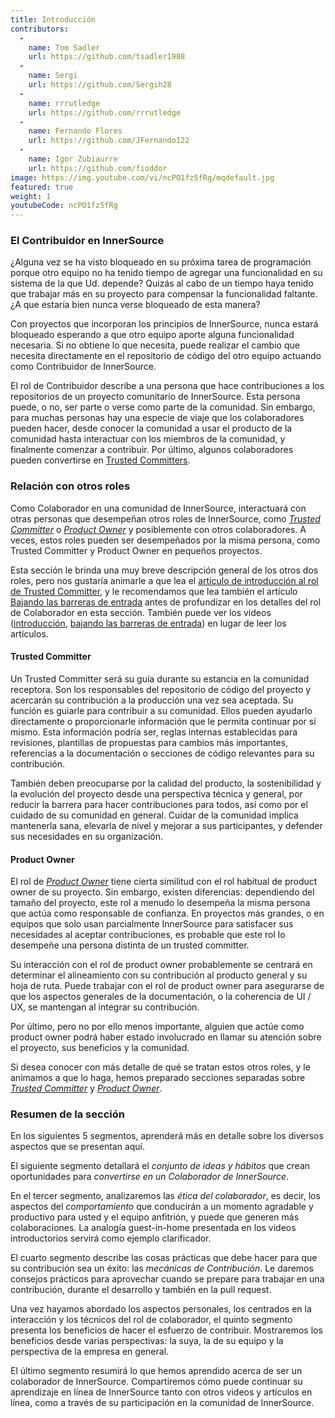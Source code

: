 ```yaml
---
title: Introducción
contributors:
  - 
    name: Tom Sadler
    url: https://github.com/tsadler1988
  - 
    name: Sergi
    url: https://github.com/Sergih28
  - 
    name: rrrutledge
    url: https://github.com/rrrutledge
  - 
    name: Fernando Flores
    url: https://github.com/JFernando122
  - 
    name: Igor Zubiaurre
    url: https://github.com/fioddor
image: https://img.youtube.com/vi/ncPO1fz5fRg/mqdefault.jpg
featured: true
weight: 1
youtubeCode: ncPO1fz5fRg
---
```


<div class="sect2">
<h3 id="_el_contribuidor_en_innersource">El Contribuidor en InnerSource</h3>
<div class="paragraph">
<p>¿Alguna vez se ha visto bloqueado en su próxima tarea de programación porque otro equipo no ha tenido tiempo de agregar una funcionalidad en su sistema de la que Ud. depende?
Quizás al cabo de un tiempo haya tenido que trabajar más en su proyecto para compensar la funcionalidad faltante.
¿A que estaría bien nunca verse bloqueado de esta manera?</p>
</div>
<div class="paragraph">
<p>Con proyectos que incorporan los principios de InnerSource, nunca estará bloqueado esperando a que otro equipo aporte alguna funcionalidad necesaria.
Si no obtiene lo que necesita, puede realizar el cambio que necesita directamente en el repositorio de código del otro equipo actuando como Contribuidor de InnerSource.</p>
</div>
<div class="paragraph">
<p>El rol de Contribuidor describe a una persona que hace contribuciones a los repositorios de un proyecto comunitario de InnerSource.
Esta persona puede, o no, ser parte o verse como parte de la comunidad.
Sin embargo, para muchas personas hay una especie de viaje que los colaboradores pueden hacer, desde conocer la comunidad a usar el producto de la comunidad hasta interactuar con los miembros de la comunidad, y finalmente comenzar a contribuir.
Por último, algunos colaboradores pueden convertirse en <a href="https://innersourcecommons.org/learn/learning-path/trusted-committer">Trusted Committers</a>.</p>
</div>
</div>
<div class="sect2">
<h3 id="_relación_con_otros_roles">Relación con otros roles</h3>
<div class="paragraph">
<p>Como Colaborador en una comunidad de InnerSource, interactuará con otras personas que desempeñan otros roles de InnerSource, como <a href="https://innersourcecommons.org/learn/learning-path/trusted-committer"><em>Trusted Committer</em></a> o <a href="https://innersourcecommons.org/learn/learning-path/product-owner"><em>Product Owner</em></a> y posiblemente con otros colaboradores.
A veces, estos roles pueden ser desempeñados por la misma persona, como Trusted Committer y Product Owner en pequeños proyectos.</p>
</div>
<div class="paragraph">
<p>Esta sección le brinda una muy breve descripción general de los otros dos roles, pero nos gustaría animarle a que lea el <a href="https://innersourcecommons.org/learn/learning-path/trusted-committer">artículo de introducción al rol de Trusted Committer</a>, y le recomendamos que lea también el artículo <a href="https://innersourcecommons.org/es/learn/learning-path/trusted-committer/05/">Bajando las barreras de entrada</a> antes de profundizar en los detalles del rol de Colaborador en esta sección.
También puede ver los videos (<a href="https://innersourcecommons.org/learn/learning-path/trusted-committer">introducción</a>, <a href="https://innersourcecommons.org/es/learn/learning-path/trusted-committer/05/">bajando las barreras de entrada</a>) en lugar de leer los artículos.</p>
</div>
<div class="sect3">
<h4 id="_trusted_committer">Trusted Committer</h4>
<div class="paragraph">
<p>Un Trusted Committer será su guía durante su estancia en la comunidad receptora.
Son los responsables del repositorio de código del proyecto y acercarán su contribución a la producción una vez sea aceptada.
Su función es guiarle para contribuir a su comunidad. Ellos pueden ayudarlo directamente o proporcionarle información que le permita continuar por sí mismo. Esta información podría ser, reglas internas establecidas para revisiones, plantillas de propuestas para cambios más importantes, referencias a la documentación o secciones de código relevantes para su contribución.</p>
</div>
<div class="paragraph">
<p>También deben preocuparse por la calidad del producto, la sostenibilidad y la evolución del proyecto desde una perspectiva técnica y general, por reducir la barrera para hacer contribuciones para todos, así como por el cuidado de su comunidad en general.
Cuidar de la comunidad implica mantenerla sana, elevarla de nivel y mejorar a sus participantes, y defender sus necesidades en su organización.</p>
</div>
</div>
<div class="sect3">
<h4 id="_product_owner">Product Owner</h4>
<div class="paragraph">
<p>El rol de <a href="https://innersourcecommons.org/learn/learning-path/product-owner"><em>Product Owner</em></a> tiene cierta similitud con el rol habitual de product owner de su proyecto.
Sin embargo, existen diferencias: dependiendo del tamaño del proyecto, este rol a menudo lo desempeña la misma persona que actúa como responsable de confianza.
En proyectos más grandes, o en equipos que solo usan parcialmente InnerSource para satisfacer sus necesidades al aceptar contribuciones, es probable que este rol lo desempeñe una persona distinta de un trusted committer.</p>
</div>
<div class="paragraph">
<p>Su interacción con el rol de product owner probablemente se centrará en determinar el alineamiento con su contribución al producto general y su hoja de ruta.
Puede trabajar con el rol de product owner para asegurarse de que los aspectos generales de la documentación, o la coherencia de UI / UX, se mantengan al integrar su contribución.</p>
</div>
<div class="paragraph">
<p>Por último, pero no por ello menos importante, alguien que actúe como product owner podrá haber estado involucrado en llamar su atención sobre el proyecto, sus beneficios y la comunidad.</p>
</div>
<div class="paragraph">
<p>Si desea conocer con más detalle de qué se tratan estos otros roles, y le animamos a que lo haga, hemos preparado secciones separadas sobre <a href="https://innersourcecommons.org/learn/learning-path/trusted-committer"><em>Trusted Committer</em></a> y <a href="https://innersourcecommons.org/learn/learning-path/product-owner"><em>Product Owner</em></a>.</p>
</div>
</div>
</div>
<div class="sect2">
<h3 id="_resumen_de_la_sección">Resumen de la sección</h3>
<div class="paragraph">
<p>En los siguientes 5 segmentos, aprenderá más en detalle sobre los diversos aspectos que se presentan aquí.</p>
</div>
<div class="paragraph">
<p>El siguiente segmento detallará el <em>conjunto de ideas y hábitos</em> que crean oportunidades para <em>convertirse en un Colaborador de InnerSource</em>.</p>
</div>
<div class="paragraph">
<p>En el tercer segmento, analizaremos las <em>ética del colaborador</em>, es decir, los aspectos del <em>comportamiento</em> que conducirán a un momento agradable y productivo para usted y el equipo anfitrión, y puede que generen más colaboraciones.
La analogía guest-in-home presentada en los videos introductorios servirá como ejemplo clarificador.</p>
</div>
<div class="paragraph">
<p>El cuarto segmento describe las cosas prácticas que debe hacer para que su contribución sea un éxito: las <em>mecánicas de Contribución</em>.
Le daremos consejos prácticos para aprovechar cuando se prepare para trabajar en una contribución, durante el desarrollo y también en la pull request.</p>
</div>
<div class="paragraph">
<p>Una vez hayamos abordado los aspectos personales, los centrados en la interacción y los técnicos del rol de colaborador, el quinto segmento presenta los beneficios de hacer el esfuerzo de contribuir.
Mostraremos los beneficios desde varias perspectivas: la suya, la de su equipo y la perspectiva de la empresa en general.</p>
</div>
<div class="paragraph">
<p>El último segmento resumirá lo que hemos aprendido acerca de ser un colaborador de InnerSource.
Compartiremos cómo puede continuar su aprendizaje en línea de InnerSource tanto con otros videos y artículos en línea, como a través de su participación en la comunidad de InnerSource.</p>
</div>
</div>
<!--- This file autogenerated from https://github.com/InnerSourceCommons/InnerSourceLearningPath/blob/main/scripts -->